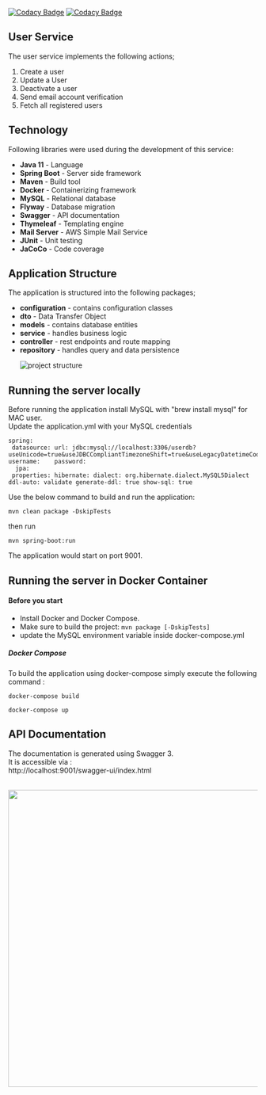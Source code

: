 [![Codacy Badge](https://app.codacy.com/project/badge/Grade/ac3659f8d95a4c9487917e2f5655afc0)](https://www.codacy.com/gh/ahmedkabiru/1wa-user-service/dashboard?utm_source=github.com&amp;utm_medium=referral&amp;utm_content=ahmedkabiru/1wa-user-service&amp;utm_campaign=Badge_Grade)  [![Codacy Badge](https://app.codacy.com/project/badge/Coverage/ac3659f8d95a4c9487917e2f5655afc0)](https://www.codacy.com/gh/ahmedkabiru/1wa-user-service/dashboard?utm_source=github.com&utm_medium=referral&utm_content=ahmedkabiru/1wa-user-service&utm_campaign=Badge_Coverage)
## User Service
The user service implements the following actions;
1. Create a user
2. Update a User
3. Deactivate a user
4. Send email account verification
5. Fetch all registered users

## Technology
Following libraries were used during the development of this service:
- **Java 11** - Language
- **Spring Boot** - Server side framework
- **Maven** - Build tool
- **Docker** - Containerizing framework
- **MySQL** - Relational database
- **Flyway** - Database migration
- **Swagger** - API documentation
- **Thymeleaf** - Templating engine
- **Mail Server** - AWS Simple Mail Service
- **JUnit** - Unit testing
- **JaCoCo** - Code coverage

## Application Structure
The application is structured into the following packages;
- **configuration** - contains configuration classes
- **dto** - Data Transfer Object
- **models** - contains database entities
- **service** - handles business logic
- **controller** - rest endpoints and route mapping
- **repository** - handles query and data persistence
  <p align="left">  
    <img src="https://github.com/ahmedkabiru/1wa-user-service/blob/main/docs/images/project-structure-1.png" alt="project structure">  
  </p>  
## Running the server locally
Before running the application install MySQL with "brew install mysql" for MAC user.  
Update the application.yml with your MySQL credentials
```  
spring:  
 datasource: url: jdbc:mysql://localhost:3306/userdb?useUnicode=true&useJDBCCompliantTimezoneShift=true&useLegacyDatetimeCode=false&serverTimezone=UTC&zeroDateTimeBehavior=convertToNull&createDatabaseIfNotExist=true&useSSL=false username:    password:   
  jpa:  
 properties: hibernate: dialect: org.hibernate.dialect.MySQL5Dialect ddl-auto: validate generate-ddl: true show-sql: true  
```  
Use the below command to build and run the application:
```  
mvn clean package -DskipTests  
```  
then run
```  
mvn spring-boot:run  
```  

The application would start on port 9001.

## Running the server in Docker Container
#### Before you start

- Install Docker and Docker Compose.
- Make sure to build the project: `mvn package [-DskipTests]`
- update the MySQL environment variable inside docker-compose.yml
##### Docker Compose #####  
To build the application using docker-compose simply execute the following command :
```  
docker-compose build  
```  
```  
docker-compose up  
```  
## API Documentation
The documentation is generated using Swagger 3.  
It is accessible via :   
http://localhost:9001/swagger-ui/index.html

<p align="center">  
    <br>  
    <img width="600" src="https://github.com/ahmedkabiru/1wa-user-service/blob/main/docs/images/swagger.png">  
</p>